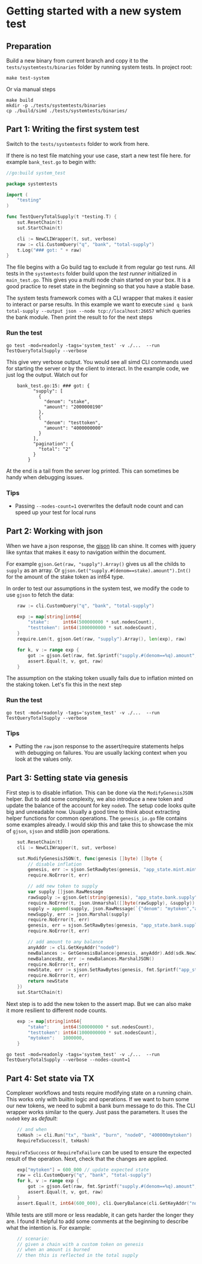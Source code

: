 # Getting started with a new system test

## Preparation

Build a new binary from current branch and copy it to the `tests/systemtests/binaries` folder by running system tests.
In project root:
```shell
make test-system
```
Or via manual steps
```shell
make build
mkdir -p ./tests/systemtests/binaries
cp ./build/simd ./tests/systemtests/binaries/
```

## Part 1: Writing the first system test

Switch to the `tests/systemtests` folder to work from here.

If there is no test file matching your use case, start a new test file here.
for example `bank_test.go` to begin with:

```go
//go:build system_test

package systemtests

import (
	"testing"
)

func TestQueryTotalSupply(t *testing.T) {
	sut.ResetChain(t)
	sut.StartChain(t)

	cli := NewCLIWrapper(t, sut, verbose)
	raw := cli.CustomQuery("q", "bank", "total-supply")
	t.Log("### got: " + raw)
}
```
The file begins with a Go build tag to exclude it from regular go test runs.
All tests in the `systemtests` folder build upon the *test runner* initialized in `main_test.go`.
This gives you a multi node chain started on your box.
It is a good practice to reset state in the beginning so that you have a stable base.

The system tests framework comes with a CLI wrapper that makes it easier to interact or parse results.
In this example we want to execute `simd q bank total-supply --output json --node tcp://localhost:26657` which queries
the bank module.
Then print the result to for the next steps

### Run the test

```shell
go test -mod=readonly -tags='system_test' -v ./...  --run TestQueryTotalSupply --verbose 
```

This give very verbose output. You would see all simd CLI commands used for starting the server or by the client to interact.
In the example code, we just log the output. Watch out for 
```shell
    bank_test.go:15: ### got: {
          "supply": [
            {
              "denom": "stake",
              "amount": "2000000190"
            },
            {
              "denom": "testtoken",
              "amount": "4000000000"
            }
          ],
          "pagination": {
            "total": "2"
          }
        }
```

At the end is a tail from the server log printed. This can sometimes be handy when debugging issues.


### Tips

* Passing `--nodes-count=1` overwrites the default node count and can speed up your test for local runs

## Part 2: Working with json

When we have a json response, the [gjson](https://github.com/tidwall/gjson) lib can shine. It comes with jquery like
syntax that makes it easy to navigation within the document.

For example `gjson.Get(raw, "supply").Array()` gives us all the childs to `supply` as an array.
Or `gjson.Get("supply.#(denom==stake).amount").Int()` for the amount of the stake token as int64 type.

In order to test our assumptions in the system test, we modify the code to use `gjson` to fetch the data:

```go
	raw := cli.CustomQuery("q", "bank", "total-supply")

	exp := map[string]int64{
        "stake":     int64(500000000 * sut.nodesCount),
        "testtoken": int64(1000000000 * sut.nodesCount),
	}
	require.Len(t, gjson.Get(raw, "supply").Array(), len(exp), raw)

	for k, v := range exp {
		got := gjson.Get(raw, fmt.Sprintf("supply.#(denom==%q).amount", k)).Int()
		assert.Equal(t, v, got, raw)
	}
```
The assumption on the staking token usually fails due to inflation minted on the staking token. Let's fix this in the next step 

### Run the test

```shell
go test -mod=readonly -tags='system_test' -v ./...  --run TestQueryTotalSupply --verbose 
```

### Tips

* Putting the `raw` json response to the assert/require statements helps with debugging on failures. You are usually lacking
  context when you look at the values only.


## Part 3: Setting state via genesis

First step is to disable inflation. This can be done via the `ModifyGenesisJSON` helper. But to add some complexity, 
we also introduce a new token and update the balance of the account for key `node0`.
The setup code looks quite big and unreadable now. Usually a good time to think about extracting helper functions for
common operations. The `genesis_io.go` file contains some examples already. I would skip this and take this to showcase the mix
of `gjson`, `sjson` and stdlib json operations.

```go
	sut.ResetChain(t)
    cli := NewCLIWrapper(t, sut, verbose)

	sut.ModifyGenesisJSON(t, func(genesis []byte) []byte {
		// disable inflation
		genesis, err := sjson.SetRawBytes(genesis, "app_state.mint.minter.inflation", []byte(`"0.000000000000000000"`))
		require.NoError(t, err)

		// add new token to supply
		var supply []json.RawMessage
		rawSupply := gjson.Get(string(genesis), "app_state.bank.supply").String()
		require.NoError(t, json.Unmarshal([]byte(rawSupply), &supply))
		supply = append(supply, json.RawMessage(`{"denom": "mytoken","amount": "1000000"}`))
		newSupply, err := json.Marshal(supply)
		require.NoError(t, err)
		genesis, err = sjson.SetRawBytes(genesis, "app_state.bank.supply", newSupply)
		require.NoError(t, err)

		// add amount to any balance
		anyAddr := cli.GetKeyAddr("node0")
		newBalances := GetGenesisBalance(genesis, anyAddr).Add(sdk.NewInt64Coin("mytoken", 1000000))
		newBalancesBz, err := newBalances.MarshalJSON()
		require.NoError(t, err)
		newState, err := sjson.SetRawBytes(genesis, fmt.Sprintf("app_state.bank.balances.#[address==%q]#.coins", anyAddr), newBalancesBz)
		require.NoError(t, err)
		return newState
	})
    sut.StartChain(t)
```
Next step is to add the new token to the assert map. But we can also make it more resilient to different node counts.

```go
	exp := map[string]int64{
		"stake":     int64(500000000 * sut.nodesCount),
		"testtoken": int64(1000000000 * sut.nodesCount),
		"mytoken":   1000000,
	}
```

```shell
go test -mod=readonly -tags='system_test' -v ./...  --run TestQueryTotalSupply --verbose --nodes-count=1 
```

## Part 4: Set state via TX

Complexer workflows and tests require modifying state on a running chain. This works only with builtin logic and operations.
If we want to burn some our new tokens, we need to submit a bank burn message to do this.
The CLI wrapper works similar to the query. Just pass the parameters. It uses the `node0` key as *default*:

```go
	// and when
	txHash := cli.Run("tx", "bank", "burn", "node0", "400000mytoken")
	RequireTxSuccess(t, txHash)
```
`RequireTxSuccess` or `RequireTxFailure` can be used to ensure the expected result of the operation.
Next, check that the changes are applied.
```go
	exp["mytoken"] = 600_000 // update expected state
	raw = cli.CustomQuery("q", "bank", "total-supply")
	for k, v := range exp {
		got := gjson.Get(raw, fmt.Sprintf("supply.#(denom==%q).amount", k)).Int()
		assert.Equal(t, v, got, raw)
	}
	assert.Equal(t, int64(600_000), cli.QueryBalance(cli.GetKeyAddr("node0"), "mytoken"))
```

While tests are still more or less readable, it can gets harder the longer they are. I found it helpful to add
some comments at the beginning to describe what the intention is. For example:
```go
	// scenario:
	// given a chain with a custom token on genesis
	// when an amount is burned
	// then this is reflected in the total supply
```